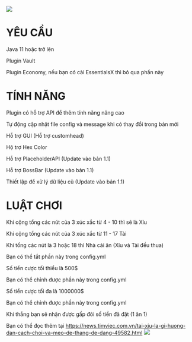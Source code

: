 ![](https://i.imgur.com/o9Mucfz.png)
# YÊU CẦU
Java 11 hoặc trở lên

Plugin Vault

Plugin Economy, nếu bạn có cài EssentialsX thì bỏ qua phần này
# TÍNH NĂNG
Plugin có hỗ trợ API để thêm tính năng nâng cao

Tự động cập nhật file config và message khi có thay đổi trong bản mới

Hỗ trợ GUI (Hỗ trợ customhead)

Hộ trợ Hex Color

Hỗ trợ PlaceholderAPI (Update vào bản 1.1)

Hỗ trợ BossBar (Update vào bản 1.1)

Thiết lập để xử lý dữ liệu cũ (Update vào bản 1.1)
# LUẬT CHƠI
Khi cộng tổng các nút của 3 xúc xắc từ 4 - 10 thì sẽ là Xỉu

Khi cộng tổng các nút của 3 xúc xắc từ 11 - 17 Tài

Khi tổng các nút là 3 hoặc 18 thì Nhà cái ăn (Xỉu và Tài đều thua)

Bạn có thể tắt phần này trong config.yml

Số tiền cược tối thiểu là 500$

Bạn có thể chỉnh được phần này trong config.yml

Số tiền cược tối đa là 1000000$

Bạn có thể chỉnh được phần này trong config.yml

Khi thắng bạn sẽ nhận được gấp đôi số tiền đã đặt (1 ăn 1)

Bạn có thể đọc thêm tại https://news.timviec.com.vn/tai-xiu-la-gi-huong-dan-cach-choi-va-meo-de-thang-de-dang-49582.html
![](https://i.imgur.com/fZ5pd4a.png)

